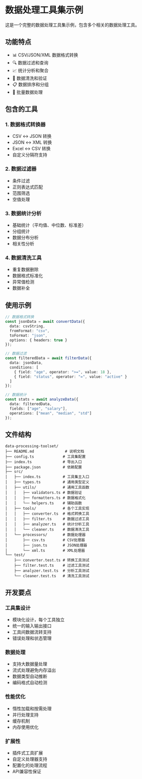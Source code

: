 # 数据处理工具集示例

这是一个完整的数据处理工具集示例，包含多个相关的数据处理工具。

## 功能特点

- 📊 CSV/JSON/XML 数据格式转换
- 🔍 数据过滤和查询
- 📈 统计分析和聚合
- 🧹 数据清洗和验证
- 📋 数据排序和分组
- 💾 批量数据处理

## 包含的工具

### 1. 数据格式转换器
- CSV ↔ JSON 转换
- JSON ↔ XML 转换
- Excel ↔ CSV 转换
- 自定义分隔符支持

### 2. 数据过滤器
- 条件过滤
- 正则表达式匹配
- 范围筛选
- 空值处理

### 3. 数据统计分析
- 基础统计（平均值、中位数、标准差）
- 分组统计
- 数据分布分析
- 相关性分析

### 4. 数据清洗工具
- 重复数据删除
- 数据格式标准化
- 异常值检测
- 数据补全

## 使用示例

```typescript
// 数据格式转换
const jsonData = await convertData({
  data: csvString,
  fromFormat: "csv",
  toFormat: "json",
  options: { headers: true }
});

// 数据过滤
const filteredData = await filterData({
  data: jsonData,
  conditions: [
    { field: "age", operator: ">=", value: 18 },
    { field: "status", operator: "=", value: "active" }
  ]
});

// 数据统计
const stats = await analyzeData({
  data: filteredData,
  fields: ["age", "salary"],
  operations: ["mean", "median", "std"]
});
```

## 文件结构

```
data-processing-toolset/
├── README.md              # 说明文档
├── config.ts             # 工具集配置
├── index.ts              # 导出入口
├── package.json          # 依赖配置
├── src/
│   ├── index.ts          # 工具集主入口
│   ├── types.ts          # 通用类型定义
│   ├── utils/            # 通用工具函数
│   │   ├── validators.ts # 数据验证
│   │   ├── formatters.ts # 数据格式化
│   │   └── helpers.ts    # 辅助函数
│   ├── tools/            # 各个工具实现
│   │   ├── converter.ts  # 格式转换工具
│   │   ├── filter.ts     # 数据过滤工具
│   │   ├── analyzer.ts   # 统计分析工具
│   │   └── cleaner.ts    # 数据清洗工具
│   └── processors/       # 数据处理器
│       ├── csv.ts        # CSV处理器
│       ├── json.ts       # JSON处理器
│       └── xml.ts        # XML处理器
└── test/
    ├── converter.test.ts # 转换工具测试
    ├── filter.test.ts    # 过滤工具测试
    ├── analyzer.test.ts  # 分析工具测试
    └── cleaner.test.ts   # 清洗工具测试
```

## 开发要点

### 工具集设计
- 模块化设计，每个工具独立
- 统一的输入输出接口
- 工具间数据流转支持
- 错误处理和状态管理

### 数据处理
- 支持大数据量处理
- 流式处理避免内存溢出
- 数据类型自动推断
- 编码格式自动检测

### 性能优化
- 惰性加载和按需处理
- 并行处理支持
- 缓存机制
- 内存使用优化

### 扩展性
- 插件式工具扩展
- 自定义处理器支持
- 配置化的处理流程
- API兼容性保证